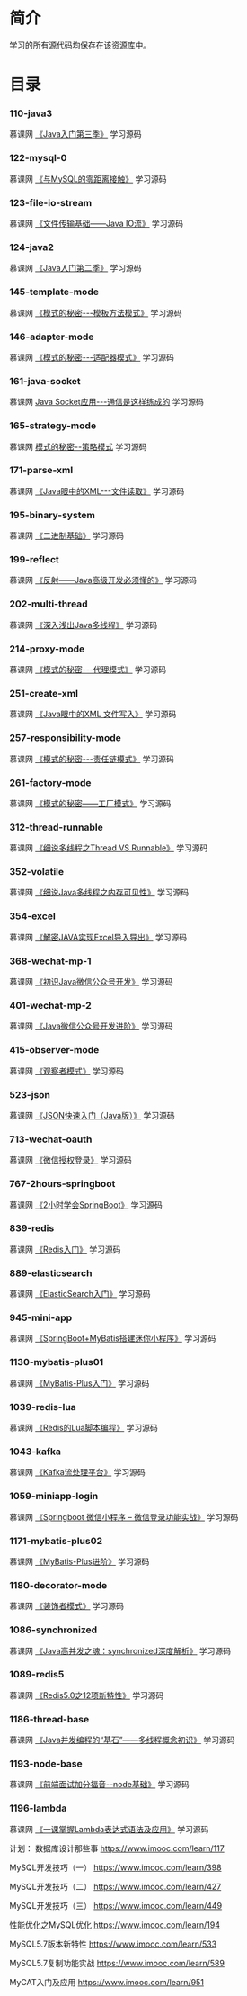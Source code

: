 # 简介 

学习的所有源代码均保存在该资源库中。


# 目录 

### 110-java3

慕课网 [《Java入门第三季》](https://www.imooc.com/learn/110) 学习源码

### 122-mysql-0
慕课网 [《与MySQL的零距离接触》](https://www.imooc.com/learn/122) 学习源码

### 123-file-io-stream
慕课网 [《文件传输基础——Java IO流》](https://www.imooc.com/learn/123) 学习源码

### 124-java2
慕课网 [《Java入门第二季》](https://www.imooc.com/learn/124) 学习源码

### 145-template-mode
慕课网 [《模式的秘密---模板方法模式》](https://www.imooc.com/learn/145) 学习源码

### 146-adapter-mode
慕课网 [《模式的秘密---适配器模式》](https://www.imooc.com/learn/146) 学习源码

### 161-java-socket
慕课网 [Java Socket应用---通信是这样练成的](https://www.imooc.com/learn/161) 学习源码

### 165-strategy-mode
慕课网 [模式的秘密--策略模式](https://www.imooc.com/learn/165) 学习源码

### 171-parse-xml
慕课网 [《Java眼中的XML---文件读取》](https://www.imooc.com/learn/171) 学习源码

### 195-binary-system
慕课网 [《二进制基础》](https://www.imooc.com/learn/195) 学习源码

### 199-reflect
慕课网 [《反射——Java高级开发必须懂的》](https://www.imooc.com/learn/199) 学习源码

### 202-multi-thread
慕课网 [《深入浅出Java多线程》](https://www.imooc.com/learn/202) 学习源码

### 214-proxy-mode
慕课网 [《模式的秘密---代理模式》](https://www.imooc.com/learn/214) 学习源码

### 251-create-xml
慕课网 [《Java眼中的XML 文件写入》](https://www.imooc.com/learn/251) 学习源码

### 257-responsibility-mode
慕课网 [《模式的秘密---责任链模式》](https://www.imooc.com/learn/257) 学习源码

### 261-factory-mode
慕课网 [《模式的秘密——工厂模式》](https://www.imooc.com/learn/261) 学习源码

### 312-thread-runnable
慕课网 [《细说多线程之Thread VS Runnable》](https://www.imooc.com/learn/312) 学习源码

### 352-volatile
慕课网 [《细说Java多线程之内存可见性》](https://www.imooc.com/learn/352) 学习源码

### 354-excel
慕课网 [《解密JAVA实现Excel导入导出》](https://www.imooc.com/learn/354) 学习源码

### 368-wechat-mp-1
慕课网 [《初识Java微信公众号开发》](https://www.imooc.com/learn/368) 学习源码

### 401-wechat-mp-2
慕课网 [《Java微信公众号开发进阶》](https://www.imooc.com/learn/401) 学习源码

### 415-observer-mode
慕课网 [《观察者模式》](https://www.imooc.com/learn/415) 学习源码

### 523-json
慕课网 [《JSON快速入门（Java版）》](https://www.imooc.com/learn/523) 学习源码

### 713-wechat-oauth
慕课网 [《微信授权登录》](https://www.imooc.com/learn/713) 学习源码

### 767-2hours-springboot
慕课网 [《2小时学会SpringBoot》](https://www.imooc.com/learn/767) 学习源码

### 839-redis
慕课网 [《Redis入门》](https://www.imooc.com/learn/767) 学习源码

### 889-elasticsearch
慕课网 [《ElasticSearch入门》](https://www.imooc.com/learn/889) 学习源码

### 945-mini-app
慕课网 [《SpringBoot+MyBatis搭建迷你小程序》](https://www.imooc.com/learn/945) 学习源码

### 1130-mybatis-plus01
慕课网 [《MyBatis-Plus入门》](https://www.imooc.com/learn/1130) 学习源码

### 1039-redis-lua
慕课网 [《Redis的Lua脚本编程》](https://www.imooc.com/learn/1039) 学习源码

### 1043-kafka
慕课网 [《Kafka流处理平台》](https://www.imooc.com/learn/1043) 学习源码

### 1059-miniapp-login
慕课网 [《Springboot 微信小程序 – 微信登录功能实战》](https://www.imooc.com/learn/1059) 学习源码

### 1171-mybatis-plus02
慕课网 [《MyBatis-Plus进阶》](https://www.imooc.com/learn/1171) 学习源码

### 1180-decorator-mode
慕课网 [《装饰者模式》](https://www.imooc.com/learn/1180) 学习源码

### 1086-synchronized
慕课网 [《Java高并发之魂：synchronized深度解析》](https://www.imooc.com/learn/1086) 学习源码

### 1089-redis5
慕课网 [《Redis5.0之12项新特性》](https://www.imooc.com/learn/1089) 学习源码

### 1186-thread-base
慕课网 [《Java并发编程的“基石”——多线程概念初识》](https://www.imooc.com/learn/1186) 学习源码

### 1193-node-base
慕课网 [《前端面试加分福音--node基础》](https://www.imooc.com/learn/1193) 学习源码

### 1196-lambda
慕课网 [《一课掌握Lambda表达式语法及应用》](https://www.imooc.com/learn/1196) 学习源码

计划：
数据库设计那些事
https://www.imooc.com/learn/117

MySQL开发技巧（一）
https://www.imooc.com/learn/398

MySQL开发技巧（二）
https://www.imooc.com/learn/427

MySQL开发技巧（三）
https://www.imooc.com/learn/449

性能优化之MySQL优化
https://www.imooc.com/learn/194

MySQL5.7版本新特性
https://www.imooc.com/learn/533

MySQL5.7复制功能实战
https://www.imooc.com/learn/589

MyCAT入门及应用
https://www.imooc.com/learn/951
